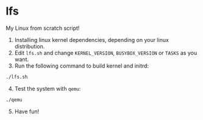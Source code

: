 # lfs
My Linux from scratch script!

1. Installing linux kernel dependencies, depending on your linux distribution.
2. Edit `lfs.sh` and change `KERNEL_VERSION`, `BUSYBOX_VERSION` or `TASKS` as you want.
3. Run the following command to build kernel and initrd:

```bash
./lfs.sh
```

4. Test the system with `qemu`:
```bash
./qemu
```

5. Have fun!